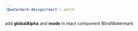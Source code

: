 ```yaml
---
'@watermark-design/react': patch
---
```


add **globalAlpha** and **mode** in react component BlindWatermark

